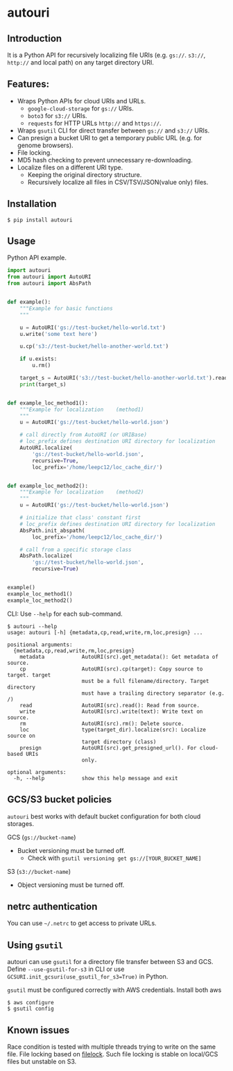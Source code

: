 # autouri

## Introduction

It is a Python API for recursively localizing file URIs (e.g. `gs://`. `s3://`, `http://` and local path) on any target directory URI.

## Features:

- Wraps Python APIs for cloud URIs and URLs.
    - `google-cloud-storage` for `gs://` URIs.
    - `boto3` for `s3://` URIs.
    - `requests` for HTTP URLs `http://` and `https://`.
- Wraps `gsutil` CLI for direct transfer between `gs://` and `s3://` URIs.
- Can presign a bucket URI to get a temporary public URL (e.g. for genome browsers).
- File locking.
- MD5 hash checking to prevent unnecessary re-downloading.
- Localize files on a different URI type.
    - Keeping the original directory structure.
    - Recursively localize all files in CSV/TSV/JSON(value only) files.

## Installation

```
$ pip install autouri
```

## Usage

Python API example.
```python
import autouri
from autouri import AutoURI
from autouri import AbsPath


def example():
    """Example for basic functions
    """

    u = AutoURI('gs://test-bucket/hello-world.txt')
    u.write('some text here')

    u.cp('s3://test-bucket/hello-another-world.txt')

    if u.exists:
        u.rm()

    target_s = AutoURI('s3://test-bucket/hello-another-world.txt').read()
    print(target_s)


def example_loc_method1():
    """Example for localization    (method1)
    """
    u = AutoURI('gs://test-bucket/hello-world.json')

    # call directly from AutoURI (or URIBase)
    # loc_prefix defines destination URI directory for localization
    AutoURI.localize(
        'gs://test-bucket/hello-world.json',
        recursive=True,
        loc_prefix='/home/leepc12/loc_cache_dir/')


def example_loc_method2():
    """Example for localization    (method2)
    """
    u = AutoURI('gs://test-bucket/hello-world.json')

    # initialize that class' constant first
    # loc_prefix defines destination URI directory for localization
    AbsPath.init_abspath(
        loc_prefix='/home/leepc12/loc_cache_dir/')

    # call from a specific storage class
    AbsPath.localize(
        'gs://test-bucket/hello-world.json',
        recursive=True)


example()
example_loc_method1()
example_loc_method2()

```

CLI: Use `--help` for each sub-command.
```
$ autouri --help
usage: autouri [-h] {metadata,cp,read,write,rm,loc,presign} ...

positional arguments:
  {metadata,cp,read,write,rm,loc,presign}
    metadata            AutoURI(src).get_metadata(): Get metadata of source.
    cp                  AutoURI(src).cp(target): Copy source to target. target
                        must be a full filename/directory. Target directory
                        must have a trailing directory separator (e.g. /)
    read                AutoURI(src).read(): Read from source.
    write               AutoURI(src).write(text): Write text on source.
    rm                  AutoURI(src).rm(): Delete source.
    loc                 type(target_dir).localize(src): Localize source on
                        target directory (class)
    presign             AutoURI(src).get_presigned_url(). For cloud-based URIs
                        only.

optional arguments:
  -h, --help            show this help message and exit
```


## GCS/S3 bucket policies

`autouri` best works with default bucket configuration for both cloud storages.

GCS (`gs://bucket-name`)
  - Bucket versioning must be turned off.
    - Check with `gsutil versioning get gs://[YOUR_BUCKET_NAME]`

S3 (`s3://bucket-name`)
  - Object versioning must be turned off.


## netrc authentication

You can use `~/.netrc` to get access to private URLs.


## Using `gsutil`

autouri can use `gsutil` for a directory file transfer between S3 and GCS. Define `--use-gsutil-for-s3` in CLI or use `GCSURI.init_gcsuri(use_gsutil_for_s3=True)` in Python.

`gsutil` must be configured correctly with AWS credentials. Install both aws
```
$ aws configure
$ gsutil config
```

## Known issues

Race condition is tested with multiple threads trying to write on the same file. File locking based on [filelock](https://github.com/benediktschmitt/py-filelock). Such file locking is stable on local/GCS files but unstable on S3.
